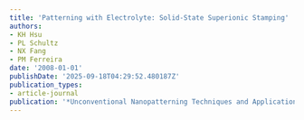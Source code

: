 ```yaml
---
title: 'Patterning with Electrolyte: Solid-State Superionic Stamping'
authors:
- KH Hsu
- PL Schultz
- NX Fang
- PM Ferreira
date: '2008-01-01'
publishDate: '2025-09-18T04:29:52.480187Z'
publication_types:
- article-journal
publication: '*Unconventional Nanopatterning Techniques and Applications*'
---
```

